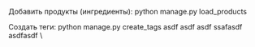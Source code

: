 Добавить продукты (ингредиенты):
python manage.py load_products

Создать теги:
python manage.py create_tags
asdf
asdf
asdf
ssafasdf
asdfasdf
\

